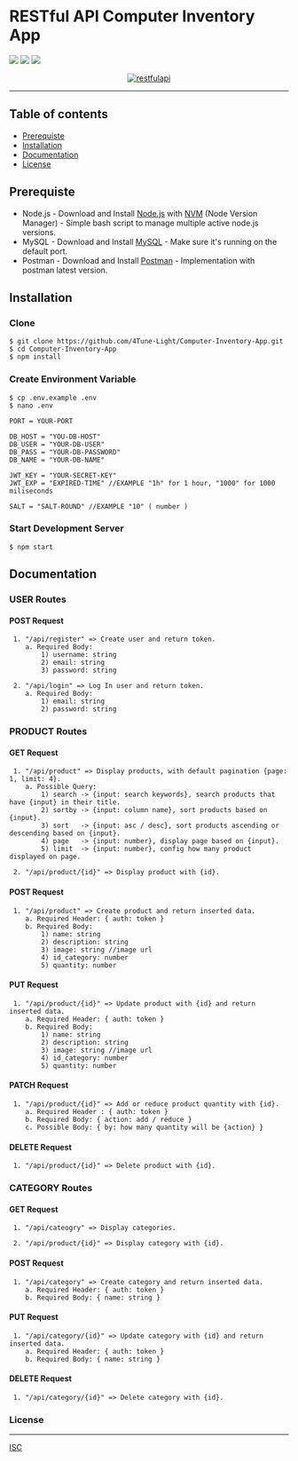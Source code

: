 # RESTful API Computer Inventory App

![](https://img.shields.io/badge/Code%20Style-Standard-yellow.svg)
![](https://img.shields.io/badge/Dependencies-Express-green.svg)
![](https://img.shields.io/badge/License-ISC-yellowgreen.svg)

<p align="center">
  <a href="https://nodejs.org/">
    <img alt="restfulapi" title="Restful API" src="https://cdn-images-1.medium.com/max/871/1*d2zLEjERsrs1Rzk_95QU9A.png">
  </a>
</p>

----
## Table of contents
* [Prerequiste](#prerequiste)
* [Installation](#installation)
* [Documentation](#documentation)
* [License](#license)

## Prerequiste
- Node.js - Download and Install [Node.js](https://nodejs.org/en/) with [NVM](https://github.com/creationix/nvm) (Node Version Manager) - Simple bash script to manage multiple active node.js versions.
- MySQL - Download and Install [MySQL](https://www.mysql.com/downloads/) - Make sure it's running on the default port.
- Postman - Download and Install [Postman](https://www.getpostman.com/downloads) - Implementation with postman latest version.

## Installation
### Clone
```
$ git clone https://github.com/4Tune-Light/Computer-Inventory-App.git
$ cd Computer-Inventory-App
$ npm install
```

### Create Environment Variable
```
$ cp .env.example .env
$ nano .env
```

```
PORT = YOUR-PORT

DB_HOST = "YOU-DB-HOST"
DB_USER = "YOUR-DB-USER"
DB_PASS = "YOUR-DB-PASSWORD"
DB_NAME = "YOUR-DB-NAME"

JWT_KEY = "YOUR-SECRET-KEY"
JWT_EXP = "EXPIRED-TIME" //EXAMPLE "1h" for 1 hour, "1000" for 1000 miliseconds

SALT = "SALT-ROUND" //EXAMPLE "10" ( number )

```
### Start Development Server
```
$ npm start
```

## Documentation

### USER Routes

#### POST Request
```
 1. "/api/register" => Create user and return token. 
 	a. Required Body: 
 		1) username: string
 		2) email: string
 		3) password: string

 2. "/api/login" => Log In user and return token. 
 	a. Required Body:
 		1) email: string
 		2) password: string
```


### PRODUCT Routes

#### GET Request
```
 1. "/api/product" => Display products, with default pagination {page: 1, limit: 4}. 
 	a. Possible Query:
 		1) search -> {input: search keywords}, search products that have {input} in their title.
 		2) sortby -> {input: column name}, sort products based on {input}.
 		3) sort   -> {input: asc / desc}, sort products ascending or descending based on {input}.
 		4) page	  -> {input: number}, display page based on {input}.
 		5) limit  -> {input: number}, config how many product displayed on page.

 2. "/api/product/{id}" => Display product with {id}.
```

#### POST Request
```
 1. "/api/product" => Create product and return inserted data.
 	a. Required Header: { auth: token }
 	b. Required Body: 
 		1) name: string
 		2) description: string
 		3) image: string //image url
 		4) id_category: number
 		5) quantity: number
```

#### PUT Request
```
 1. "/api/product/{id}" => Update product with {id} and return inserted data.
 	a. Required Header: { auth: token }
 	b. Required Body: 
 		1) name: string
 		2) description: string
 		3) image: string //image url
 		4) id_category: number
 		5) quantity: number
 ```

#### PATCH Request
```
 1. "/api/product/{id}" => Add or reduce product quantity with {id}.
 	a. Required Header : { auth: token }
 	b. Required Body: { action: add / reduce }
 	c. Possible Body: { by: how many quantity will be {action} }
```

#### DELETE Request
```
 1. "/api/product/{id}" => Delete product with {id}.
```


### CATEGORY Routes

#### GET Request
```
 1. "/api/cateogry" => Display categories. 

 2. "/api/product/{id}" => Display category with {id}.
```

#### POST Request
```
 1. "/api/category" => Create category and return inserted data.
 	a. Required Header: { auth: token }
 	b. Required Body: { name: string }
```

#### PUT Request
```
 1. "/api/category/{id}" => Update category with {id} and return inserted data.
 	a. Required Header: { auth: token }
 	b. Required Body: { name: string }
```

#### DELETE Request
```
 1. "/api/category/{id}" => Delete category with {id}.
```


### License
----
[ISC](https://en.wikipedia.org/wiki/ISC_license "ISC")